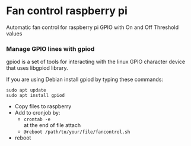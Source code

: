 # Fan control raspberry pi #

Automatic fan control for raspberry pi GPIO
with On and Off Threshold values

### Manage GPIO lines with gpiod ###
gpiod is a set of tools for interacting with the linux GPIO character device that uses libgpiod library.

If you are using Debian install gpiod by typing these commands:
```
sudo apt update
sudo apt install gpiod
```
* Copy files to raspberry
* Add to cronjob by:
  * ```crontab -e```  
  at the end of file attach
  * ```@reboot /path/to/your/file/fancontrol.sh```
*  reboot
